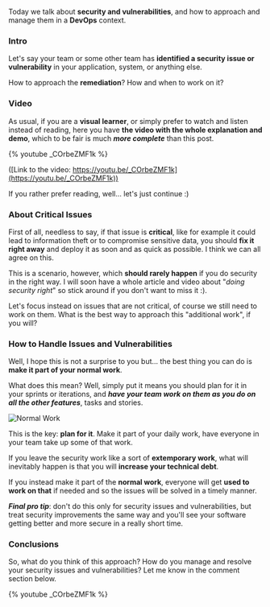 Today we talk about __security and vulnerabilities__, and how to approach and manage them in a __DevOps__ context.

### Intro

Let's say your team or some other team has __identified a security issue or vulnerability__ in your application, system, or anything else.

How to approach the __remediation__? How and when to work on it?

### Video

As usual, if you are a __visual learner__, or simply prefer to watch and listen instead of reading, here you have __the video with the whole explanation and demo__, which to be fair is much ___more complete___ than this post.

{% youtube _COrbeZMF1k %}

([Link to the video: https://youtu.be/_COrbeZMF1k](https://youtu.be/_COrbeZMF1k))

If you rather prefer reading, well... let's just continue :)

### About Critical Issues

First of all, needless to say, if that issue is __critical__, like for example it could lead to information theft or to compromise sensitive data, you should __fix it right away__ and deploy it as soon and as quick as possible. I think we can all agree on this.

This is a scenario, however, which __should rarely happen__ if you do security in the right way. I will soon have a whole article and video about "_doing security right_" so stick around if you don't want to miss it :).

Let's focus instead on issues that are not critical, of course we still need to work on them. What is the best way to approach this "additional work", if you will?

### How to Handle Issues and Vulnerabilities

Well, I hope this is not a surprise to you but... the best thing you can do is __make it part of your normal work__.

What does this mean? Well, simply put it means you should plan for it in your sprints or iterations, and ___have your team work on them as you do on all the other features___, tasks and stories.

![Normal Work](https://dev-to-uploads.s3.amazonaws.com/uploads/articles/1p47m5il29nfi9ax2q3k.png)

This is the key: __plan for it__. Make it part of your daily work, have everyone in your team take up some of that work.

If you leave the security work like a sort of __extemporary work__, what will inevitably happen is that you will __increase your technical debt__.

If you instead make it part of the __normal work__, everyone will get __used to work on that__ if needed and so the issues will be solved in a timely manner.

___Final pro tip___: don't do this only for security issues and vulnerabilities, but treat security improvements the same way and you'll see your software getting better and more secure in a really short time.

### Conclusions

So, what do you think of this approach? How do you manage and resolve your security issues and vulnerabilities?
Let me know in the comment section below.

{% youtube _COrbeZMF1k %}